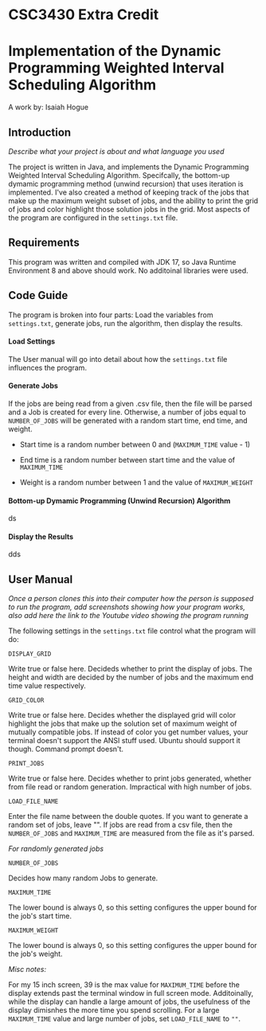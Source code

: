 # CSC3430 Extra Credit

# Implementation of the Dynamic Programming Weighted Interval Scheduling Algorithm
A work by: Isaiah Hogue

## Introduction
*Describe what your project is about and what language you used*

The project is written in Java, and implements the Dynamic Programming Weighted Interval Scheduling Algorithm. Specifcally, the bottom-up dymamic programming method (unwind recursion) that uses iteration is implemented. I've also created a method of keeping track of the jobs that make up the maximum weight subset of jobs, and the ability to print the grid of jobs and color highlight those solution jobs in the grid. Most aspects of the program are configured in the `settings.txt` file.

## Requirements

This program was written and compiled with JDK 17, so Java Runtime Environment 8 and above should work. No additoinal libraries were used.

## Code Guide
The program is broken into four parts: Load the variables from `settings.txt`, generate jobs, run the algorithm, then display the results.

#### Load Settings

The User manual will go into detail about how the `settings.txt` file influences the program.

#### Generate Jobs

If the jobs are being read from a given .csv file, then the file will be parsed and a Job is created for every line. Otherwise, a number of jobs equal to `NUMBER_OF_JOBS` will be generated with a random start time, end time, and weight. 

- Start time is a random number between 0 and (`MAXIMUM_TIME` value - 1) 

- End time is a random number between start time and the value of `MAXIMUM_TIME`

- Weight is a random number between 1 and the value of `MAXIMUM_WEIGHT`

#### Bottom-up Dymamic Programming (Unwind Recursion) Algorithm

ds

#### Display the Results

dds

## User Manual
*Once a person clones this into their computer how the person is supposed to run the program, add screenshots showing how your program works, also add here the link to the Youtube video showing the program running*

The following settings in the `settings.txt` file control what the program will do:

`DISPLAY_GRID`

Write true or false here. Decideds whether to print the display of jobs. The height and width are decided by the number of jobs and the maximum end time value respectively.


`GRID_COLOR`

Write true or false here. Decides whether the displayed grid will color highlight the jobs that make up the solution set of maximum weight of mutually compatible jobs. If instead of color you get number values, your terminal doesn't support the ANSI stuff used. Ubuntu should support it though. Command prompt doesn't.

`PRINT_JOBS`

Write true or false here. Decides whether to print jobs generated, whether from file read or random generation. Impractical with high number of jobs.

`LOAD_FILE_NAME`

Enter the file name between the double quotes. If you want to generate a random set of jobs, leave "". If jobs are read from a csv file, then the `NUMBER_OF_JOBS` and `MAXIMUM_TIME` are measured from the file as it's parsed.

*For randomly generated jobs*

`NUMBER_OF_JOBS`

Decides how many random Jobs to generate.

`MAXIMUM_TIME`

The lower bound is always 0, so this setting configures the upper bound for the job's start time.

`MAXIMUM_WEIGHT`


The lower bound is always 0, so this setting configures the upper bound for the job's weight.

*Misc notes:*

For my 15 inch screen, 39 is the max value for `MAXIMUM_TIME` before the display extends past the terminal window in full screen mode. Additoinally, while the display can handle a large amount of jobs, the usefulness of the display dimisnhes the more time you spend scrolling. For a large `MAXIMUM_TIME` value and large number of jobs, set `LOAD_FILE_NAME` to `""`.